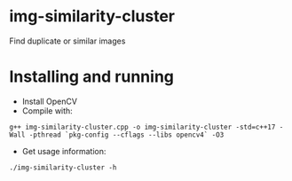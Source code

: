 # img-similarity-cluster
Find duplicate or similar images

# Installing and running
- Install OpenCV
- Compile with:
```
g++ img-similarity-cluster.cpp -o img-similarity-cluster -std=c++17 -Wall -pthread `pkg-config --cflags --libs opencv4` -O3
```
- Get usage information:
```
./img-similarity-cluster -h
```

